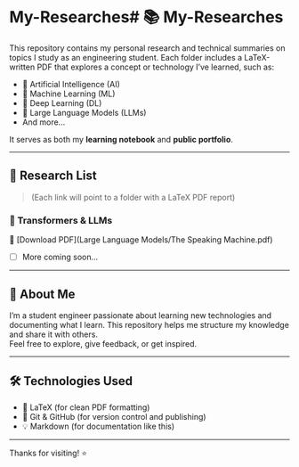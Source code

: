 # My-Researches# 📚 My-Researches

This repository contains my personal research and technical summaries on topics I study as an engineering student. Each folder includes a LaTeX-written PDF that explores a concept or technology I’ve learned, such as:

- 🤖 Artificial Intelligence (AI)
- 🧠 Machine Learning (ML)
- 🔬 Deep Learning (DL)
- 🧾 Large Language Models (LLMs)
- And more...

It serves as both my **learning notebook** and **public portfolio**.

---

## 📄 Research List

> (Each link will point to a folder with a LaTeX PDF report)

### 🤖 Transformers & LLMs  
📄 [Download PDF](Large Language Models/The Speaking Machine.pdf)  
- [ ] More coming soon...

---

## 📌 About Me

I’m a student engineer passionate about learning new technologies and documenting what I learn. This repository helps me structure my knowledge and share it with others.  
Feel free to explore, give feedback, or get inspired.

---

## 🛠 Technologies Used

- 📝 LaTeX (for clean PDF formatting)
- 📁 Git & GitHub (for version control and publishing)
- 💡 Markdown (for documentation like this)

---

Thanks for visiting! ⭐️

